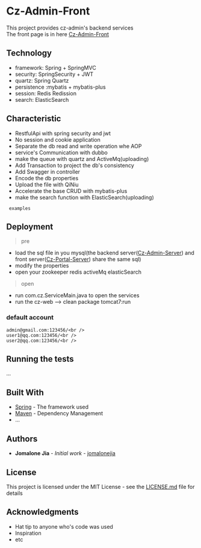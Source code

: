 
# Cz-Admin-Front

This project provides cz-admin's backend services<br />
The front page is in here [Cz-Admin-Front](https://github.com/jomalonejia/Cz-Admin-Front)


## Technology

* framework: Spring + SpringMVC 
* security: SpringSecurity + JWT
* quartz: Spring Quartz
* persistence :mybatis + mybatis-plus
* session: Redis Redission
* search: ElasticSearch

## Characteristic









*  RestfulApi with spring security and jwt
*  No session and cookie application
*  Separate the db read and write operation whe AOP
*  service's Communication with dubbo 
*  make the queue with quartz and ActiveMq(uploading)
*  Add Transaction to project the db's consistency
*  Add Swagger in controller
*  Encode the db properties 
*  Upload the file with QiNiu
*  Accelerate the base CRUD with mybatis-plus
*  make the search function with ElasticSearch(uploading)
```
 examples
```

## Deployment
> pre
-   load the sql file in you mysql(the backend server([Cz-Admin-Server](https://github.com/jomalonejia/Cz-Admin-Server)) and front server([Cz-Portal-Server](https://github.com/jomalonejia/Cz-Portal-Server)) share the same sql)
-   modify the properties
-   open your zookeeper redis activeMq elasticSearch
> open
-   run com.cz.ServiceMain.java to open the services
-   run the cz-web --> clean package tomcat7:run

### default account  
    admin@gmail.com:123456/<br />
    user1@qq.com:123456/<br />
    user2@qq.com:123456/<br />
## Running the tests

...


## Built With

* [Spring](http://www.spring.io/) - The framework used
* [Maven](https://maven.apache.org/) - Dependency Management
* ...


## Authors

* **Jomalone Jia** - *Initial work* - [jomalonejia](https://github.com/jomalonejia)


## License

This project is licensed under the MIT License - see the [LICENSE.md](LICENSE.md) file for details

## Acknowledgments

* Hat tip to anyone who's code was used
* Inspiration
* etc
    

